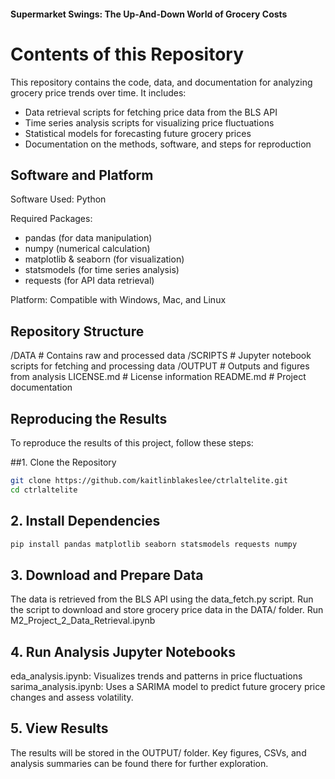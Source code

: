 #### Supermarket Swings: The Up-And-Down World of Grocery Costs

# Contents of this Repository
This repository contains the code, data, and documentation for analyzing grocery price trends over time. It includes: 
- Data retrieval scripts for fetching price data from the BLS API
- Time series analysis scripts for visualizing price fluctuations
- Statistical models for forecasting future grocery prices
- Documentation on the methods, software, and steps for reproduction

## Software and Platform
 Software Used: Python
 
 Required Packages: 
- pandas (for data manipulation)
- numpy (numerical calculation)
- matplotlib & seaborn (for visualization)
- statsmodels (for time series analysis)
- requests (for API data retrieval)
  
Platform: Compatible with Windows, Mac, and Linux

## Repository Structure
 /DATA               # Contains raw and processed data
 /SCRIPTS            # Jupyter notebook scripts for fetching and processing data
 /OUTPUT            # Outputs and figures from analysis
 LICENSE.md          # License information
 README.md           # Project documentation

## Reproducing the Results
To reproduce the results of this project, follow these steps:

##1. Clone the Repository
```bash
git clone https://github.com/kaitlinblakeslee/ctrlaltelite.git
cd ctrlaltelite
```

## 2. Install Dependencies
```bash
pip install pandas matplotlib seaborn statsmodels requests numpy
```

## 3. Download and Prepare Data
The data is retrieved from the BLS API using the data_fetch.py script.
Run the script to download and store grocery price data in the DATA/ folder.
Run M2_Project_2_Data_Retrieval.ipynb

## 4. Run Analysis Jupyter Notebooks
eda_analysis.ipynb: Visualizes trends and patterns in price fluctuations
sarima_analysis.ipynb: Uses a SARIMA model to predict future grocery price changes and assess volatility.

## 5. View Results
The results will be stored in the OUTPUT/ folder.
Key figures, CSVs, and analysis summaries can be found there for further exploration.
